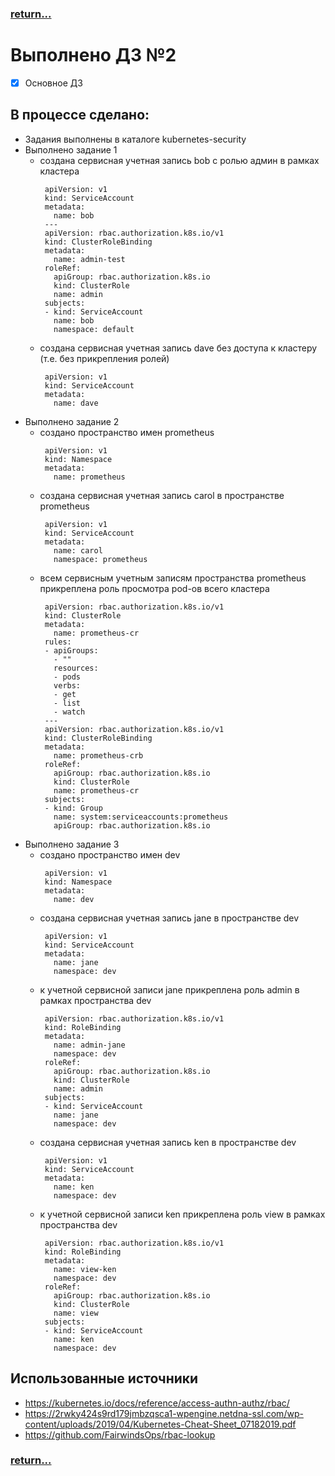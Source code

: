 ### [return...](../../README.md)

# Выполнено ДЗ №2

 - [x] Основное ДЗ

## В процессе сделано:
 - Задания выполнены в каталоге kubernetes-security
 - Выполнено задание 1
   - создана сервисная учетная запись bob с ролью админ в рамках кластера
     ~~~~
      apiVersion: v1
      kind: ServiceAccount
      metadata:
        name: bob
      ---
      apiVersion: rbac.authorization.k8s.io/v1
      kind: ClusterRoleBinding
      metadata:
        name: admin-test
      roleRef:
        apiGroup: rbac.authorization.k8s.io
        kind: ClusterRole
        name: admin
      subjects:
      - kind: ServiceAccount
        name: bob
        namespace: default
     ~~~~
   - создана сервисная учетная запись dave без доступа к кластеру (т.е. без прикрепления ролей)
     ~~~~
      apiVersion: v1
      kind: ServiceAccount
      metadata:
        name: dave
     ~~~~
 - Выполнено задание 2
   - создано пространство имен prometheus
     ~~~~
      apiVersion: v1
      kind: Namespace
      metadata:
        name: prometheus
     ~~~~
   - создана сервисная учетная запись carol в пространстве prometheus
     ~~~~
      apiVersion: v1
      kind: ServiceAccount
      metadata:
        name: carol
        namespace: prometheus
     ~~~~
   - всем сервисным учетным записям пространства prometheus прикреплена роль просмотра pod-ов всего кластера
     ~~~~
      apiVersion: rbac.authorization.k8s.io/v1
      kind: ClusterRole
      metadata:
        name: prometheus-cr
      rules:
      - apiGroups:
        - ""
        resources:
        - pods
        verbs:
        - get
        - list
        - watch
      ---
      apiVersion: rbac.authorization.k8s.io/v1
      kind: ClusterRoleBinding
      metadata:
        name: prometheus-crb
      roleRef:
        apiGroup: rbac.authorization.k8s.io
        kind: ClusterRole
        name: prometheus-cr
      subjects:
      - kind: Group
        name: system:serviceaccounts:prometheus
        apiGroup: rbac.authorization.k8s.io
     ~~~~
 - Выполнено задание 3
   - создано пространство имен dev
     ~~~~
      apiVersion: v1
      kind: Namespace
      metadata:
        name: dev
     ~~~~
   - создана сервисная учетная запись jane в пространстве dev
     ~~~~
      apiVersion: v1
      kind: ServiceAccount
      metadata:
        name: jane
        namespace: dev
     ~~~~
   - к учетной сервисной записи jane прикреплена роль admin в рамках пространства dev
     ~~~~
      apiVersion: rbac.authorization.k8s.io/v1
      kind: RoleBinding
      metadata:
        name: admin-jane
        namespace: dev
      roleRef:
        apiGroup: rbac.authorization.k8s.io
        kind: ClusterRole
        name: admin
      subjects:
      - kind: ServiceAccount
        name: jane
        namespace: dev
     ~~~~
   - создана сервисная учетная запись ken в пространстве dev
     ~~~~
      apiVersion: v1
      kind: ServiceAccount
      metadata:
        name: ken
        namespace: dev
     ~~~~
   - к учетной сервисной записи ken прикреплена роль view в рамках пространства dev
     ~~~~
      apiVersion: rbac.authorization.k8s.io/v1
      kind: RoleBinding
      metadata:
        name: view-ken
        namespace: dev
      roleRef:
        apiGroup: rbac.authorization.k8s.io
        kind: ClusterRole
        name: view
      subjects:
      - kind: ServiceAccount
        name: ken
        namespace: dev
     ~~~~

## Использованные источники
  - https://kubernetes.io/docs/reference/access-authn-authz/rbac/
  - https://2rwky424s9rd179jmbzqsca1-wpengine.netdna-ssl.com/wp-content/uploads/2019/04/Kubernetes-Cheat-Sheet_07182019.pdf
  - https://github.com/FairwindsOps/rbac-lookup

### [return...](../../README.md)
